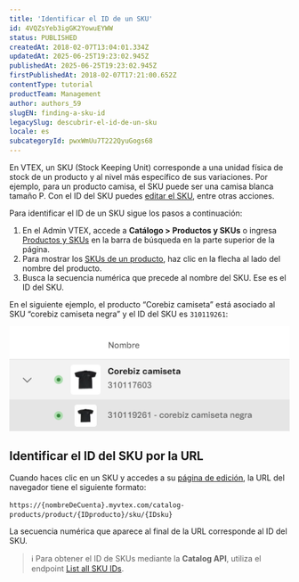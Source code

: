 ```yaml
---
title: 'Identificar el ID de un SKU'
id: 4VQZsYeb3igGK2YowuEYWW
status: PUBLISHED
createdAt: 2018-02-07T13:04:01.334Z
updatedAt: 2025-06-25T19:23:02.945Z
publishedAt: 2025-06-25T19:23:02.945Z
firstPublishedAt: 2018-02-07T17:21:00.652Z
contentType: tutorial
productTeam: Management
author: authors_59
slugEN: finding-a-sku-id
legacySlug: descubrir-el-id-de-un-sku
locale: es
subcategoryId: pwxWmUu7T222QyuGogs68
---
```


En VTEX, un SKU (Stock Keeping Unit) corresponde a una unidad física de stock de un producto y al nivel más específico de sus variaciones. Por ejemplo, para un producto camisa, el SKU puede ser una camisa blanca tamaño P. Con el ID del SKU puedes [editar el SKU](https://help.vtex.com/es/tutorial/adicionar-ou-editar-sku--4ryZ6J45kwn3jDiQBxGiiN), entre otras acciones.

Para identificar el ID de un SKU sigue los pasos a continuación:

1. En el Admin VTEX, accede a **Catálogo > Productos y SKUs** o ingresa [Productos y SKUs](https://help.vtex.com/es/tutorial/products-and-skus--2ig7TmROlirWirZjFWZ3By) en la barra de búsqueda en la parte superior de la página.
2. Para mostrar los [SKUs de un producto](https://help.vtex.com/es/tutorial/adicionar-ou-editar-sku--4ryZ6J45kwn3jDiQBxGiiN), haz clic en la flecha al lado del nombre del producto.
3. Busca la secuencia numérica que precede al nombre del SKU. Ese es el ID del SKU.

En el siguiente ejemplo, el producto “Corebiz camiseta” está asociado al SKU “corebiz camiseta negra” y el ID del SKU es `310119261`:

![finding_sku_id_ES](https://raw.githubusercontent.com/vtexdocs/help-center-content/refs/heads/main/docs/es/tutorials/catalogo/productos-y-skus/identificar-el-id-de-un-sku_1.png)

## Identificar el ID del SKU por la URL

Cuando haces clic en un SKU y accedes a su [página de edición](https://help.vtex.com/es/tutorial/adicionar-ou-editar-sku--4ryZ6J45kwn3jDiQBxGiiN), la URL del navegador tiene el siguiente formato:

`https://{nombreDeCuenta}.myvtex.com/catalog-products/product/{IDproducto}/sku/{IDsku}`

La secuencia numérica que aparece al final de la URL corresponde al ID del SKU.

> ℹ️ Para obtener el ID de SKUs mediante la **Catalog API**, utiliza el endpoint [List all SKU IDs](https://developers.vtex.com/docs/api-reference/catalog-api#get-/api/catalog_system/pvt/sku/stockkeepingunitids).

